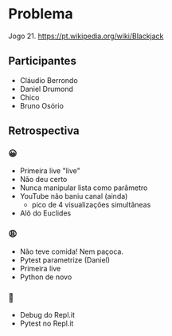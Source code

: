 # Problema

Jogo 21. https://pt.wikipedia.org/wiki/Blackjack

## Participantes

- Cláudio Berrondo
- Daniel Drumond
- Chico
- Bruno Osório


## Retrospectiva

### 😀

- Primeira live "live"
- Não deu certo
- Nunca manipular lista como parâmetro
- YouTube não baniu canal (ainda)
    - pico de 4 visualizações simultâneas
- Alô do Euclides


### 😩

- Não teve comida! Nem paçoca.
- Pytest parametrize (Daniel)
- Primeira live
- Python de novo


### 🤫

- Debug do Repl.it
- Pytest no Repl.it
